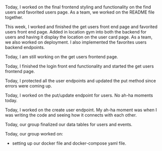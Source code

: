 <!-- Sept 11, 2023 -->

Today, I worked on the final frontend styling and functionality on the find users and favorited users page. As a team, we worked on the README file together.

<!-- Week of Sept 4 through Sept 8, 2023 -->

This week, I worked and finished the get users front end page and favorited users front end page. Added in location gym into both the backend for users and having it display the location on the user card page. As a team, we also worked on deployment. I also implemented the favorites users backend endpoints.

<!-- August 28, 2023 -->

Today, I am still working on the get users frontend page.

<!-- August 25, 2023 -->

Today, I finished the login front end functionality and started the get users frontend page.

<!-- August 23, 2023 -->

Today, I protected all the user endpoints and updated the put method since errors were coming up.

<!-- August 17,  2023 -->

Today, I worked on the put/update endpoint for users. No ah-ha moments today.

<!-- August 16, 2023 -->

Today, I worked on the create user endpoint. My ah-ha moment was when I was writing the code and seeing how it connects with each other.

<!-- August 15, 2023 -->

Today, our group finalized our data tables for users and events.


<!-- August 14, 2023 -->

Today, our group worked on:

- setting up our docker file and docker-compose yaml file.
